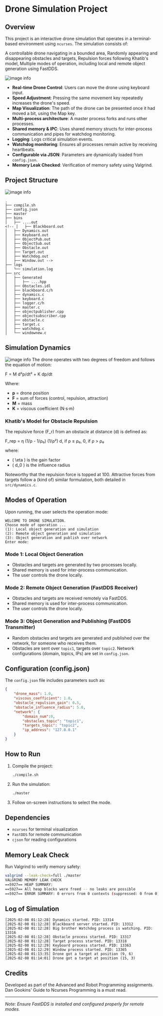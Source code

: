 # Drone Simulation Project

## Overview
This project is an interactive drone simulation that operates in a terminal-based environment using `ncurses`. The simulation consists of:

A controllable drone navigating in a bounded area, Randomly appearing and disappearing obstacles and targets, Repulsion forces following Khatib's model, Multiple modes of operation, including local and remote object generation using FastDDS.

![image info](imgs/screencast.gif)

- **Real-time Drone Control**: Users can move the drone using keyboard input.
- **Speed Adjustment**: Pressing the same movement key repeatedly increases the drone's speed.
- **Map Visualization**: The path of the drone can be presented once it had moved a bit, using the Map key.
- **Multi-process architecture**: A master process forks and runs other processes.
- **Shared memory & IPC**: Uses shared memory structs for inter-process communication and pipes for watchdog monitoring.
- **Logging**: Logs critical simulation events.
- **Watchdog monitoring**: Ensures all processes remain active by receiving heartbeats.
- **Configurable via JSON**: Parameters are dynamically loaded from `config.json`.
- **Memory Leak Checked**: Verification of memory safety using Valgrind.

## Project Structure
![image info](imgs/structure.png)
```
.
├── compile.sh
├── config.json
├── master
├── bins
│   ├── ....out
<!-- │   ├── Blackboard.out
│   ├── Dynamics.out
│   ├── Keyboard.out
│   ├── ObjectPub.out
│   ├── ObjectSub.out
│   ├── Obstacle.out
│   ├── Target.out
│   ├── Watchdog.out
│   ├── Window.out -->
├── logs
│   └── simulation.log
├── src
│   ├── Generated
│   │   ├── ....hpp
│   ├── Obstacles.idl
│   ├── blackboard.c/h
│   ├── dynamics.c
│   ├── keyboard.c
│   ├── logger.c/h
│   ├── master.c
│   ├── objectpublisher.cpp
│   ├── objectsubscriber.cpp
│   ├── obstacle.c
│   ├── target.c
│   ├── watchdog.c
│   └── windownew.c
``` 

## Simulation Dynamics
![image info](imgs/forcefield.png)
The drone operates with two degrees of freedom and follows the equation of motion:

F = M d²p/dt² + K dp/dt

Where:
- **p** = drone position
- **F** = sum of forces (control, repulsion, attraction)
- **M** = mass 
- **K** = viscous coefficient (N·s·m)

### Khatib's Model for Obstacle Repulsion
The repulsive force \(F_r\) from an obstacle at distance \(d\) is defined as:

F_rep =
    η (1/ρ - 1/ρ₀) (1/ρ²) d,  if ρ ≤ ρ₀, 
    0,                     if ρ > ρ₀

where:
- \( \eta \) is the gain factor
- \( d_0 \) is the influence radius

Noteworthy that the repulsion force is topped at 100. Attractive forces from targets follow a (kind of) similar formulation, both detailed in `src/dynamics.c`. 

## Modes of Operation

Upon running, the user selects the operation mode:
```
WELCOME TO DRONE SIMULATION.
Choose mode of operation ...
(1): Local object generation and simulation
(2): Remote object generation and simulation
(3): Object generation and publish over network
Enter mode:
```
### Mode 1: Local Object Generation
- Obstacles and targets are generated by two processes locally.
- Shared memory is used for inter-process communication.
- The user controls the drone locally.

### Mode 2: Remote Object Generation (FastDDS Receiver)
- Obstacles and targets are received remotely via FastDDS.
- Shared memory is used for inter-process communication.
- The user controls the drone locally.

### Mode 3: Object Generation and Publishing (FastDDS Transmitter)
- Random obstacles and targets are generated and published over the network, for someone who receives them.
- Obstacles are sent over `topic1`, targets over `topic2`. Network configurations (domain, topics, IPs) are set in `config.json`.

## Configuration (config.json)
The `config.json` file includes parameters such as:
```json
{
    "drone_mass": 1.0,
    "viscous_coefficient": 1.0,
    "obstacle_repulsion_gain": 0.5,
    "obstacle_influence_radius": 5.0,
    "network": {
        "domain_num":0,
        "obstacles_topic": "topic1",
        "targets_topic": "topic2",
        "ip_address": "127.0.0.1"
    }
}
```
## How to Run
1. Compile the project:
   ```bash
   ./compile.sh
   ```
2. Run the simulation:
   ```bash
   ./master
   ```
3. Follow on-screen instructions to select the mode.

## Dependencies
- `ncurses` for terminal visualization
- `FastDDS` for remote communication
- `cjson`   for reading configurations

## Memory Leak Check
Run Valgrind to verify memory safety:
```bash
valgrind --leak-check=full ./master
VALGRIND MEMORY LEAK CHECK
==5927== HEAP SUMMARY:
==5927== All heap blocks were freed -- no leaks are possible
==5927== ERROR SUMMARY: 0 errors from 0 contexts (suppressed: 0 from 0)
```

## Log of Simulation
```
[2025-02-08 01:12:28] Dynamics started. PID: 13314
[2025-02-08 01:12:28] Blackboard server started. PID: 13312
[2025-02-08 01:12:28] Big brother Watchdog process is watching. PID: 13316
[2025-02-08 01:12:28] Obstacle process started. PID: 13317
[2025-02-08 01:12:28] Target process started. PID: 13318
[2025-02-08 01:12:29] Keyboard process started. PID: 13363
[2025-02-08 01:12:29] Window process started. PID: 13365
[2025-02-08 01:13:35] Drone got a target at position (9, 6)
[2025-02-08 01:14:01] Drone got a target at position (15, 3)
```

## Credits
Developed as part of the Advanced and Robot Programming assignments. 
Dan Gookins' Guide to Ncurses Programming is a must read.

---
*Note: Ensure FastDDS is installed and configured properly for remote modes.*

